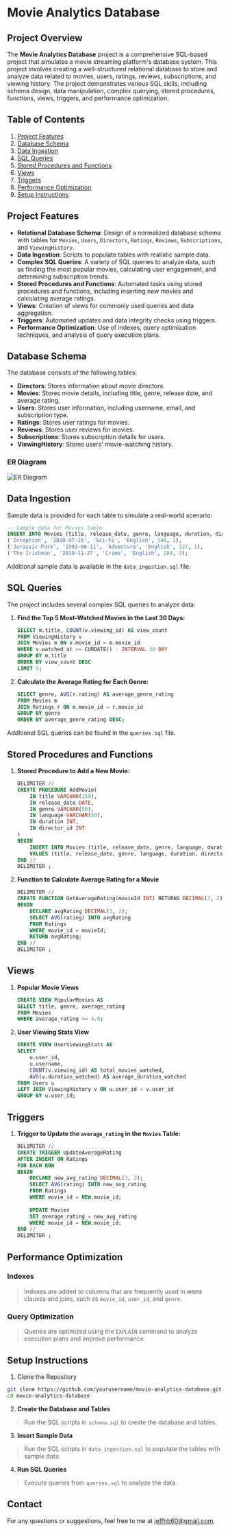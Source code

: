 # Movie Analytics Database
## Project Overview
The **Movie Analytics Database** project is a comprehensive SQL-based project that simulates a movie streaming platform's database system. This project involves creating a well-structured relational database to store and analyze data related to movies, users, ratings, reviews, subscriptions, and viewing history. The project demonstrates various SQL skills, including schema design, data manipulation, complex querying, stored procedures, functions, views, triggers, and performance optimization.
## Table of Contents
1. [Project Features](#project-features)
2. [Database Schema](#database-schema)
3. [Data Ingestion](#data-ingestion)
4. [SQL Queries](#sql-queries)
5. [Stored Procedures and Functions](#stored-procedures-and-functions)
6. [Views](#views)
7. [Triggers](#triggers)
8. [Performance Optimization](#performance-optimization)
9. [Setup Instructions](#setup-instructions)

## Project Features
- **Relational Database Schema**: Design of a normalized database schema with tables for `Movies`, `Users`, `Directors`, `Ratings`, `Reviews`, `Subscriptions`, and `ViewingHistory`.
- **Data Ingestion**: Scripts to populate tables with realistic sample data.
- **Complex SQL Queries**: A variety of SQL queries to analyze data, such as finding the most popular movies, calculating user engagement, and determining subscription trends.
- **Stored Procedures and Functions**: Automated tasks using stored procedures and functions, including inserting new movies and calculating average ratings.
- **Views**: Creation of views for commonly used queries and data aggregation.
- **Triggers**: Automated updates and data integrity checks using triggers.
- **Performance Optimization**: Use of indexes, query optimization techniques, and analysis of query execution plans.

## Database Schema
The database consists of the following tables:
- **Directors**: Stores information about movie directors.
- **Movies**: Stores movie details, including title, genre, release date, and average rating.
- **Users**: Stores user information, including username, email, and subscription type.
- **Ratings**: Stores user ratings for movies.
- **Reviews**: Stores user reviews for movies.
- **Subscriptions**: Stores subscription details for users.
- **ViewingHistory**: Stores users' movie-watching history.

### ER Diagram
![ER Diagram](er_diagram.png)  <!-- You can replace this with an actual ER diagram image file if available. -->

## Data Ingestion
Sample data is provided for each table to simulate a real-world scenario:

```sql
-- Sample data for Movies table
INSERT INTO Movies (title, release_date, genre, language, duration, director_id) VALUES
('Inception', '2010-07-16', 'Sci-Fi', 'English', 148, 2),
('Jurassic Park', '1993-06-11', 'Adventure', 'English', 127, 1),
('The Irishman', '2019-11-27', 'Crime', 'English', 209, 3);
```
Additional sample data is available in the `data_ingestion.sql` file.

## SQL Queries
The project includes several complex SQL queries to analyze data:
1. **Find the Top 5 Most-Watched Movies in the Last 30 Days:**
      ```sql
      SELECT m.title, COUNT(v.viewing_id) AS view_count
      FROM ViewingHistory v
      JOIN Movies m ON v.movie_id = m.movie_id
      WHERE v.watched_at >= CURDATE() - INTERVAL 30 DAY
      GROUP BY m.title
      ORDER BY view_count DESC
      LIMIT 5;
      ```  
2. **Calculate the Average Rating for Each Genre:**
     ```sql
     SELECT genre, AVG(r.rating) AS average_genre_rating
     FROM Movies m
     JOIN Ratings r ON m.movie_id = r.movie_id
     GROUP BY genre
     ORDER BY average_genre_rating DESC;
     ```
Additional SQL queries can be found in the `queries.sql` file.

## Stored Procedures and Functions

1. **Stored Procedure to Add a New Movie:**
   
      ```sql
      DELIMITER //
      CREATE PROCEDURE AddMovie(
          IN title VARCHAR(150),
          IN release_date DATE,
          IN genre VARCHAR(50),
          IN language VARCHAR(50),
          IN duration INT,
          IN director_id INT
      )
      BEGIN
          INSERT INTO Movies (title, release_date, genre, language, duration, director_id)
          VALUES (title, release_date, genre, language, duration, director_id);
      END //
      DELIMITER ;
    
      ```
2. **Function to Calculate Average Rating for a Movie**
   
      ```sql
      DELIMITER //
      CREATE FUNCTION GetAverageRating(movieId INT) RETURNS DECIMAL(3, 2)
      BEGIN
          DECLARE avgRating DECIMAL(3, 2);
          SELECT AVG(rating) INTO avgRating
          FROM Ratings
          WHERE movie_id = movieId;
          RETURN avgRating;
      END //
      DELIMITER ;
      ```
## Views
1. **Popular Movie Views**
   
    ```sql
    CREATE VIEW PopularMovies AS
    SELECT title, genre, average_rating
    FROM Movies
    WHERE average_rating >= 4.0;
    ```
    
2. **User Viewing Stats View**
   
    ```sql
    CREATE VIEW UserViewingStats AS
    SELECT 
        u.user_id, 
        u.username,
        COUNT(v.viewing_id) AS total_movies_watched,
        AVG(v.duration_watched) AS average_duration_watched
    FROM Users u
    LEFT JOIN ViewingHistory v ON u.user_id = v.user_id
    GROUP BY u.user_id;
    ```
## Triggers
1. **Trigger to Update the `average_rating` in the `Movies` Table:**

    ```sql
    DELIMITER //
    CREATE TRIGGER UpdateAverageRating
    AFTER INSERT ON Ratings
    FOR EACH ROW
    BEGIN
        DECLARE new_avg_rating DECIMAL(3, 2);
        SELECT AVG(rating) INTO new_avg_rating
        FROM Ratings
        WHERE movie_id = NEW.movie_id;
        
        UPDATE Movies
        SET average_rating = new_avg_rating
        WHERE movie_id = NEW.movie_id;
    END //
    DELIMITER ;
    ```
## Performance Optimization

### Indexes
> Indexes are added to columns that are frequently used in `WHERE` clauses and joins, such as `movie_id`, `user_id`, and `genre`.

### Query Optimization
> Queries are optimized using the `EXPLAIN` command to analyze execution plans and improve performance.

## Setup Instructions
1. Clone the Repository
   
```bash
git clone https://github.com/yourusername/movie-analytics-database.git
cd movie-analytics-database
```

2. **Create the Database and Tables**
> Run the SQL scripts in `schema.sql` to create the database and tables.
3. **Insert Sample Data**
> Run the SQL scripts in `data_ingestion.sql` to populate the tables with sample data.
4. **Run SQL Queries**
> Execute queries from `queries.sql` to analyze the data.

## Contact
For any questions or suggestions, feel free to me at jeffhb60@gmail.com.  
